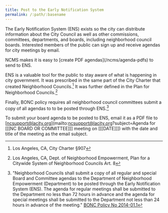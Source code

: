```yaml
---
title: Post to the Early Notification System
permalink: /:path/:basename
---
```


The Early Notification System (ENS) exists
so the city
can distribute information
about the City Council
as well as
other commissions, committees, departments, and boards,
including neighborhood council boards.
Interested members
of the public
can sign up
and receive
agendas for city meetings
by email.

<aside class="callout" role="complementary" markdown="1">
NCMS makes
it is easy
to [create PDF agendas](/ncms/agenda-pdfs)
to send to ENS.
</aside>

ENS is a valuable tool
for the public
to stay aware
of what is happening
in city government.
It was prescribed
in the same part
of the City Charter
that created Neighborhood Councils.[^laccsec907]
It was further defined
in the Plan for Neighborhood Councils.[^planart8]

Finally,
BONC policy requires
all neighborhood council committees
submit a copy
of all agendas
to to be posted
through ENS.[^bonc2014011]

To submit
your board agenda
to be posted
to ENS,
email it
as a PDF file
to [ncsupport@lacity.org](mailto:ncsupport@lacity.org?subject=Agenda for [[[NC BOARD OR COMMITTEE]]] meeting on [[[DATE]]])
with the date and title
of the meeting
as the email subject.

[^bonc2014011]:
    "Neighborhood Councils
    shall submit
    a copy of all
    regular and special Board and Committee agendas
    to the Department of Neighborhood Empowerment (Department)
    to be posted
    through the Early Notification System (ENS).
    The agenda
    for regular meetings
    shall be submitted
    to the Department
    no less than
    72 hours in advance
    and the agenda
    for special meetings
    shall be submitted
    to the Department
    not less than
    24 hours in advance
    of the meeting." [BONC Policy No
    2014-01.1](https://empowerla.org/wp-content/uploads/2012/03/NC-AGENDA-POSTING-REQUIREMENTS_2014-01.1_revised-08-18-14.pdf)

[^laccsec907]:
    Los Angeles, CA, City Charter §907

[^planart8]:
    Los Angeles, CA,
    Dept. of Neighborhood Empowerment,
    Plan for a Citywide System of Neighborhood Councils
    Art. 8
